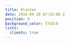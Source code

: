```yaml
---
title: Klanten
date: 2016-09-20 07:53:00 Z
position: 0
background_color: f7d3c8
lists:
  clients: true
---
```


